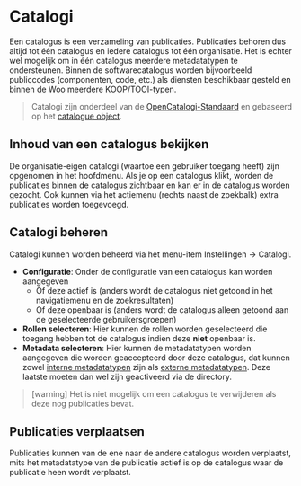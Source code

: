 # Catalogi

Een catalogus is een verzameling van publicaties. Publicaties behoren dus altijd tot één catalogus en iedere catalogus tot één organisatie. Het is echter wel mogelijk om in één catalogus meerdere metadatatypen te ondersteunen. Binnen de softwarecatalogus worden bijvoorbeeld publiccodes (componenten, code, etc.) als diensten beschikbaar gesteld en binnen de Woo meerdere KOOP/TOOI-typen.

> Catalogi zijn onderdeel van de [OpenCatalogi-Standaard](https://github.com/OpenCatalogi/.github/blob/main/docs/Standaard.md) en gebaseerd op het [catalogue object](https://conduction.stoplight.io/docs/open-catalogi/pk8bsjw0539dv-catalogue).

## Inhoud van een catalogus bekijken

De organisatie-eigen catalogi (waartoe een gebruiker toegang heeft) zijn opgenomen in het hoofdmenu. Als je op een catalogus klikt, worden de publicaties binnen de catalogus zichtbaar en kan er in de catalogus worden gezocht. Ook kunnen via het actiemenu (rechts naast de zoekbalk) extra publicaties worden toegevoegd.

## Catalogi beheren

Catalogi kunnen worden beheerd via het menu-item Instellingen -> Catalogi.

- **Configuratie**: Onder de configuratie van een catalogus kan worden aangegeven
  - Of deze actief is (anders wordt de catalogus niet getoond in het navigatiemenu en de zoekresultaten)
  - Of deze openbaar is (anders wordt de catalogus alleen getoond aan de geselecteerde gebruikersgroepen)
- **Rollen selecteren**: Hier kunnen de rollen worden geselecteerd die toegang hebben tot de catalogus indien deze **niet** openbaar is.
- **Metadata selecteren**: Hier kunnen de metadatatypen worden aangegeven die worden geaccepteerd door deze catalogus, dat kunnen zowel [interne metadatatypen](metadata.md) zijn als [externe metadatatypen](directory.md). Deze laatste moeten dan wel zijn geactiveerd via de directory.

> [warning] Het is niet mogelijk om een catalogus te verwijderen als deze nog publicaties bevat.

## Publicaties verplaatsen

Publicaties kunnen van de ene naar de andere catalogus worden verplaatst, mits het metadatatype van de publicatie actief is op de catalogus waar de publicatie heen wordt verplaatst.
